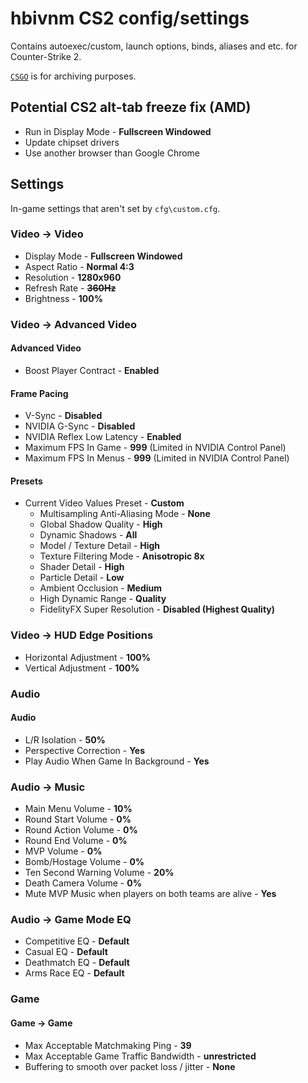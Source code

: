 # hbivnm CS2 config/settings
Contains autoexec/custom, launch options, binds, aliases and etc. for Counter-Strike 2.

[`CSGO`](https://github.com/hbivnm/hbivnm-cs2-config/tree/main/CSGO) is for archiving purposes. 

## Potential CS2 alt-tab freeze fix (AMD)
* Run in Display Mode - **Fullscreen Windowed**
* Update chipset drivers
* Use another browser than Google Chrome

## Settings
In-game settings that aren't set by `cfg\custom.cfg`.

### Video -> Video
* Display Mode - **Fullscreen Windowed**
* Aspect Ratio - **Normal 4:3**
* Resolution - **1280x960**
* Refresh Rate - ~~**360Hz**~~
* Brightness - **100%**

### Video -> Advanced Video
#### Advanced Video
* Boost Player Contract - **Enabled**

#### Frame Pacing
* V-Sync - **Disabled**
* NVIDIA G-Sync - **Disabled**
* NVIDIA Reflex Low Latency - **Enabled**
* Maximum FPS In Game - **999** (Limited in NVIDIA Control Panel)
* Maximum FPS In Menus - **999** (Limited in NVIDIA Control Panel)

#### Presets
* Current Video Values Preset - **Custom**
    * Multisampling Anti-Aliasing Mode - **None**
    * Global Shadow Quality - **High**
    * Dynamic Shadows - **All**
    * Model / Texture Detail - **High**
    * Texture Filtering Mode - **Anisotropic 8x**
    * Shader Detail - **High**
    * Particle Detail - **Low**
    * Ambient Occlusion - **Medium**
    * High Dynamic Range - **Quality**
    * FidelityFX Super Resolution - **Disabled (Highest Quality)**

### Video -> HUD Edge Positions
* Horizontal Adjustment - **100%**
* Vertical Adjustment - **100%**

### Audio
#### Audio
* L/R Isolation - **50%**
* Perspective Correction - **Yes**
* Play Audio When Game In Background - **Yes**

### Audio -> Music
* Main Menu Volume - **10%**
* Round Start Volume - **0%**
* Round Action Volume - **0%**
* Round End Volume - **0%**
* MVP Volume - **0%**
* Bomb/Hostage Volume - **0%**
* Ten Second Warning Volume - **20%**
* Death Camera Volume - **0%**
* Mute MVP Music when players on both teams are alive - **Yes**

### Audio -> Game Mode EQ
* Competitive EQ - **Default**
* Casual EQ - **Default**
* Deathmatch EQ - **Default**
* Arms Race EQ - **Default**

### Game
#### Game -> Game
* Max Acceptable Matchmaking Ping - **39**
* Max Acceptable Game Traffic Bandwidth - **unrestricted**
* Buffering to smooth over packet loss / jitter - **None**